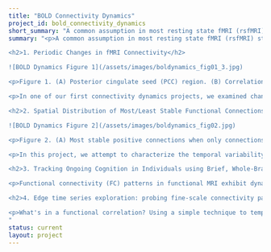 ```yaml
---
title: "BOLD Connectivity Dynamics"
project_id: bold_connectivity_dynamics
short_summary: "A common assumption in most resting state fMRI (rsfMRI) studies is temporal stationarity. However, recent work has shown that rsfMRI connectivity patterns change considerably across short periods of time, even within the length of a typical rest scan."
summary: "<p>A common assumption in most resting state fMRI (rsfMRI) studies is temporal stationarity. However, recent work has shown that rsfMRI connectivity patterns change considerably across short periods of time, even within the length of a typical rest scan. Little is known about this phenomenon (see [Hutchinson et al. 2013](http://www.sciencedirect.com/science/article/pii/S105381191300579X) for an in-depth review of this topic). For example, we don't know yet what is the most appropriate temporal scale to investigate this phenomenon. We also don't know if all connections have similar or different levels of variability. Moreover, the potential relationship between fMRI connectivity changes and ongoing cognition is not yet fully understood. Several projects at the SFIM focus on characterizing and understanding BOLD connectivity dynamics both during undirected rest and task.</p>

<h2>1. Periodic Changes in fMRI Connectivity</h2>

![BOLD Dynamics Figure 1](/assets/images/boldynamics_fig01_3.jpg)

<p>Figure 1. (A) Posterior cingulate seed (PCC) region. (B) Correlation map created from the seed using the entire 10 minute time series. (C) Correlation maps created over 32s temporal windows centered at the time points in the connected figures D and E. (D) Sample time series from the seed region (red) and a voxel at the green crosshairs (motor cortex region). (E) Correlation values over time for the sample time series using three different correlation windows with widths (32, 64, and 128 s).</p>

<p>In one of our first connectivity dynamics projects, we examined changes in brain correlations to the posterior cingulate cortex (PCC) across a 10-minute scan. Using that data, we showed how fMRI correlations fluctuate over time, and that these fluctuations can be periodic. While the precise frequencies of correlation fluctuations vary across subjects and runs, it is still possible to parse brain regions and combinations of brain regions based on fluctuation frequency differences. To evaluate the potential biological significance of these empirical observations, we then used synthetic time series data with identical amplitude spectra, but randomized phase to show that similar effects can still appear even if the timing relationships between voxels are randomized. This implies that observed correlation fluctuations could occur between regions with distinct amplitude spectra, whether or not there are dynamic changes in neural connectivity between such regions. As more studies of brain connectivity dynamics appear, particularly studies using correlation as a key metric, it is vital to better distinguish true neural connectivity dynamics from connectivity fluctuations that are purely related to analysis methods [[Handwerker et al., 2012 NeuroImage](https://pubmed.ncbi.nlm.nih.gov/22796990/)].</p>

<h2>2. Spatial Distribution of Most/Least Stable Functional Connections at the scale of Minutes</h2>

![BOLD Dynamics Figure 2](/assets/images/boldynamics_fig02.jpg)

<p>Figure 2. (A) Most stable positive connections when only connections within the lowest 25% of CVAR values are selected in each subject. (B) Most stable positive connections when only connections within the lowest 12.5% of CVAR values are selected in each subject. As the selection criterion becomes more stringent, a smaller number of connections make it to the group level maps presented here. When fewer connections are present, the symmetric inter-hemispheric pattern becomes clearer.</p>

<p>In this project, we attempt to characterize the temporal variability of BOLD connectivity, and understand how it is spatially distributed across the brain. For this purpose, we scanned subjects continuously for 60 minutes, at a temporal resolution of 1 second, while they rested inside the scanner. We then compute connectivity matrices between functionally-defined regions of interest for non-overlapping 1 minute windows, and classify connections according to their strength, polarity, and variability across time. We find that the most stable connections correspond primarily to inter-hemispheric connections between left/right homologous ROIs. However, only 32% of all within-network connections are classified as most stable. This shows that resting stating networks have some long-term stability, but confirms the flexible configuration of these networks, particularly those related to higher order cognitive functions. Most variable connections correspond primarily to inter-hemispheric across-network connections between non-homologous regions in occipital and frontal cortex. Using the same dataset, we also evaluate how similarity of within-subject whole-brain connectivity matrices changes as a function of window duration (used here as a proxy for scan duration). Our results suggest scanning for a minimum of 10 minutes to optimize within-subject reproducibility of connectivity patterns across the entire brain, rather than for a few predefined networks. [[Gonzalez-Castillo et al. 2014, Frontiers in Neuroscience](https://www.frontiersin.org/journals/neuroscience/articles/10.3389/fnins.2014.00138/full)]</p>

<h2>3. Tracking Ongoing Cognition in Individuals using Brief, Whole-Brain Functional Connectivity Patterns</h2>

<p>Functional connectivity (FC) patterns in functional MRI exhibit dynamic behavior on the scale of seconds, with rich spatiotemporal structure and limited sets of whole-brain, quasi-stable FC configurations (FC states) recurring across time and subjects. Based on previous evidence linking various aspects of cognition to group-level, minute-to-minute FC changes in localized connections, we hypothesized that whole-brain FC states may reflect the global, orchestrated dynamics of cognitive processing on the scale of seconds. To test this hypothesis, subjects were continuously scanned as they engaged in and transitioned between mental states dictated by tasks. FC states computed within windows as short as 22.5 s permitted robust tracking of cognition in single subjects with near perfect accuracy. Accuracy dropped markedly for subjects with the lowest task performance. Spatially restricting FC information decreased accuracy at short time scales, emphasizing the distributed nature of whole-brain FC dynamics, beyond univariate magnitude changes, as valuable markers of cognition.[[Gonzalez-Castillo et al. 2015, PNAS](https://www.pnas.org/doi/abs/10.1073/pnas.1501242112)]</p>

<h2>4. Edge time series exploration: probing fine-scale connectivity patterns and dynamics</h2>

<p>What's in a functional correlation? Using a simple technique to temporally unwrap Pearson correlation, we can observe the instantaneous similarities between two areas of the brain. These instantaneous similarities, which form so-called 'edge time series', have the potential to reveal different information about the brain's connectivity dynamics. For this project, we report on varying elements of edge time series information, such as describing the conditions that lead to high amplitude (i.e., spiking) events and measures capturing connectivity variability.</p>
"
status: current
layout: project
---
```

